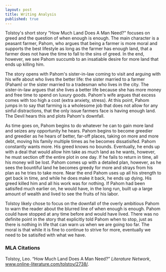 ```yaml
---
layout: post
title: Writing Analysis
published: true
---
```


Tolstoy's short story "How Much Land Does A Man Need?" focuses on greed and the question of when enough is enough. The main character is a peasant farmer, Pahom, who argues that being a farmer is more moral and supports the best lifestyle as long as the farmer has enough land, that a farmer does not have the time to fall to the sins of greed. In the end, however, we see Pahom succumb to an insatiable desire for more land that ends up killing him.

The story opens with Pahom's sister-in-law coming to visit and arguing with his wife about who lives the better life: the sister married to a farmer (Paham) or the sister married to a tradesman who lives in the city. The sister-in-law argues that she lives a better life because she has more money and free time to spend on luxury goods. Pahom's wife argues that excess comes with too high a cost (extra anxiety, stress). At this point, Pahom jumps in to say that farming is a wholesome job that does not allow for any sinful distractions, that the only issue farmers face is having enough land. The Devil hears this and plots Pahom's downfall.

As time goes on, Pahom begins to do whatever he can to gain more land and seizes any opportunity he hears. Pahom begins to become greedier and greedier as he hears of better, far-off places, taking on more and more debt, moving his family multiple times as he becomes dissatisifed. Pahom constantly wants more. His greed knows no bounds. Eventually, he ends up with a deal that would allow him take as much land as he wants, however, he must section off the entire plot in one day. If he fails to return in time, all his money will be lost. Pahom comes up with a detailed plan, however, as he sees the bountiful land he becomes greedy for more and strays from his plan as he tries to take more. Near the end Pahom uses up all his strength to get back in time, and while he does make it back, he ends up dying. His greed killed him and all his work was for nothing. If Pahom had been satisifed much earlier on, he would have, in the long run, built up a large amount of wealth and lived to see the fruits of his labor.

Tolstoy likely chose to focus on the downfall of the overly ambitious Pahom to warn the reader about the blurred line of when enough is enough. Pahom could have stopped at any time before and would have lived. There was no definite point in the story that explicitly told Pahom when to stop, just as there is nothing in life that can warn us when we are going too far. The moral is that while it is fine to continue to strive for more, eventually we need to be satisifed with what we have. 


### MLA Citations
Tolstoy, Leo. “How Much Land Does A Man Need?” *Literature Network*, www.online-literature.com/tolstoy/2738/.
